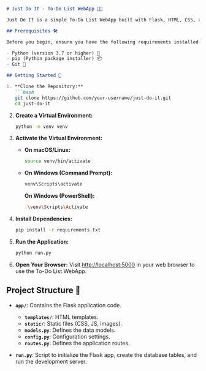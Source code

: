 ```markdown
# Just Do It - To-Do List WebApp 📝✨

Just Do It is a simple To-Do List WebApp built with Flask, HTML, CSS, and JavaScript.

## Prerequisites 🛠️

Before you begin, ensure you have the following requirements installed on your machine:

- Python (version 3.7 or higher) 🐍
- pip (Python package installer) 📦
- Git 📜

## Getting Started 🚀

1. **Clone the Repository:**
   ```bash
   git clone https://github.com/your-username/just-do-it.git
   cd just-do-it
   ```

2. **Create a Virtual Environment:**
   ```bash
   python -m venv venv
   ```

3. **Activate the Virtual Environment:**
   - **On macOS/Linux:**
     ```bash
     source venv/bin/activate
     ```
   - **On Windows (Command Prompt):**
     ```bash
     venv\Scripts\activate
     ```
     **On Windows (PowerShell):**
     ```bash
     .\venv\Scripts\Activate
     ```

4. **Install Dependencies:**
   ```bash
   pip install -r requirements.txt
   ```

5. **Run the Application:**
   ```bash
   python run.py
   ```

6. **Open Your Browser:**
   Visit [http://localhost:5000](http://localhost:5000) in your web browser to use the To-Do List WebApp.

## Project Structure 📁

- **`app/`**: Contains the Flask application code.
  - **`templates/`**: HTML templates.
  - **`static/`**: Static files (CSS, JS, images).
  - **`models.py`**: Defines the data models.
  - **`config.py`**: Configuration settings.
  - **`routes.py`**: Defines the application routes.

- **`run.py`**: Script to initialize the Flask app, create the database tables, and run the development server.
